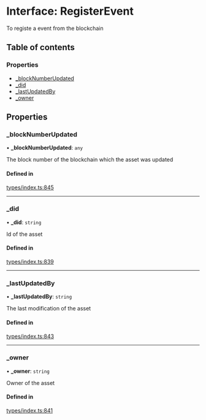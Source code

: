 # Interface: RegisterEvent

To registe a event from the blockchain

## Table of contents

### Properties

- [\_blockNumberUpdated](RegisterEvent.md#_blocknumberupdated)
- [\_did](RegisterEvent.md#_did)
- [\_lastUpdatedBy](RegisterEvent.md#_lastupdatedby)
- [\_owner](RegisterEvent.md#_owner)

## Properties

### \_blockNumberUpdated

• **\_blockNumberUpdated**: `any`

The block number of the blockchain which the asset was updated

#### Defined in

[types/index.ts:845](https://github.com/nevermined-io/react-components/blob/c6636b1/catalog/src/types/index.ts#L845)

___

### \_did

• **\_did**: `string`

Id of the asset

#### Defined in

[types/index.ts:839](https://github.com/nevermined-io/react-components/blob/c6636b1/catalog/src/types/index.ts#L839)

___

### \_lastUpdatedBy

• **\_lastUpdatedBy**: `string`

The last modification of the asset

#### Defined in

[types/index.ts:843](https://github.com/nevermined-io/react-components/blob/c6636b1/catalog/src/types/index.ts#L843)

___

### \_owner

• **\_owner**: `string`

Owner of the asset

#### Defined in

[types/index.ts:841](https://github.com/nevermined-io/react-components/blob/c6636b1/catalog/src/types/index.ts#L841)
